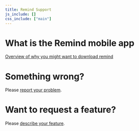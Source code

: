 ```yaml
---
title: Remind Support
js_include: []
css_include: ["main"]
---
```


# What is the Remind mobile app
[Overview of why you might want to download remind](../features/mobile-remind-v1.md)

# Something wrong?
Please [report your problem](https://github.com/learnalist/support/issues/new).

# Want to request a feature?
Please [describe your feature](https://github.com/learnalist/support/issues/new).
